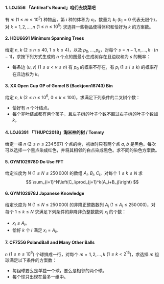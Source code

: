 #### 1. LOJ556 「Antileaf's Round」咱们去烧菜吧

有 $m$ ($1\le m\le 10^5$) 种物品，第 $i$ 种的体积为 $a_i$，数量为 $b_i$ ($b_i=0$ 代表无限个)，对 $k=1,2,\ldots,n$ ($1\le n\le 10^5$) 求选择一些物品使得体积和恰好为 $k$ 的方案数。

#### 2. HDU6691 Minimum Spanning Trees

给定 $n$, $k$ ($2\le n\le 40$, $1\le k\le 4$)，以及 $p_0,\ldots,p_k$，对每个 $s=n-1,n,\ldots, k\cdot (n-1)$，求按下列方式生成的 $n$ 个点的图最小生成树存在且边权和为 $s$ 的概率：

- 每条边 $(u,v)$ ($1\le u<v\le n$) 有 $p_0$ 的概率不存在，有 $p_i$ ($1\le i\le k$) 的概率存在且边权为 $k$。

#### 3. XX Open Cup GP of Gomel B (Baekjoon18743) Bin

给定 $n$, $k$ ($2\le n\le 10^6$, $0\le k\le 100$)，求满足下列条件的二叉树个数：

- 恰好有 $n$ 个叶结点。
- 每个非叶结点都有两个孩子，且左子树的叶子个数不超过右子树的叶子个数加 $k$。

#### 4. LOJ6391 「THUPC2018」淘米神的树 / Tommy

给定一棵 $n$ ($2\le n\le 234\,567$) 个点的树，初始时只有两个点 $a$, $b$ 是黑色。每次可以选择一个黑点染成红色，并将其相邻的白点染成黑色。求不同的染色方案数。

#### 5. GYM102978D Do Use FFT

给定长度为 $N$ ($1\le N\le 250\,000$) 的数组 $A_i$, $B_i$, $C_i$，对每个 $1\le k\le N$ 求
$$
\sum_{i=1}^N\left(C_i\prod_{j=1}^k(A_i+B_j)\right)
$$

#### 6. GYM102978J Japanese Knowledge

给定长度为 $N$ ($1\le N\le 250\,000$) 的非降正整数数列 $A_i$ ($1\le A_i\le 250\,000$)，对每个 $1\le k\le N$ 求满足下列条件的非降非负整数数列 $x_i$ 的个数：

- $x_i\le A_i$。
- 恰好 $k$ 个 $i$ 满足 $x_i=A_i$。

#### 7. CF755G PolandBall and Many Other Balls

$n$ ($1\le n\le 10^9$) 个球排成一行，对每个 $m=1,2,\ldots,k$ ($1\le k<2^{15}$)，求选择 $m$ 组球满足以下条件的方案数：

- 每组球要么是单独一个球，要么是相邻的两个球。
- 每个球只出现在最多一组中。